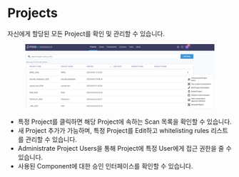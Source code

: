 # Projects

자신에게 할당된 모든 Project를 확인 및 관리할 수 있습니다.

<figure><img src="../../../.gitbook/assets/image (101).png" alt=""><figcaption></figcaption></figure>

* 특정 Project를 클릭하면 해당 Project에 속하는 Scan 목록을 확인할 수 있습니다.
* 새 Project 추가가 가능하며, 특정 Project를 Edit하고 whitelisting rules 리스트를 관리할 수 있습니다.
* Administrate Project Users을 통해 Project에 특정 User에게 접근 권한을 줄 수 있습니다.
* 사용된 Component에 대한 승인 인터페이스를 확인할 수 있습니다.

